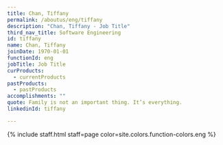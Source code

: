 ```yaml
---
title: Chan, Tiffany
permalink: /aboutus/eng/tiffany
description: "Chan, Tiffany - Job Title"
third_nav_title: Software Engineering
id: tiffany
name: Chan, Tiffany
joinDate: 1970-01-01
functionId: eng
jobTitle: Job Title
curProducts:
  - currentProducts
pastProducts:
  - pastProducts
accomplishments: ""
quote: Family is not an important thing. It’s everything.
linkedinId: tiffany

---
```


{% include staff.html staff=page color=site.colors.function-colors.eng %}
